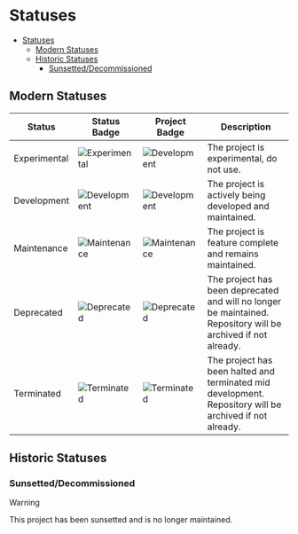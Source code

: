 # Statuses

- [Statuses](#statuses)
  - [Modern Statuses](#modern-statuses)
  - [Historic Statuses](#historic-statuses)
    - [Sunsetted/Decommissioned](#sunsetteddecommissioned)

## Modern Statuses

| Status       | Status Badge                                                                                                    | Project Badge                                                                                     | Description                                                                                                   |
| ------------ | --------------------------------------------------------------------------------------------------------------- | ------------------------------------------------------------------------------------------------- | ------------------------------------------------------------------------------------------------------------- |
| Experimental | ![Experimental](https://img.shields.io/badge/Experimental-8A2BE2?style=for-the-badge&color=ff9500&label=Status) | ![Development](https://img.shields.io/badge/Experimental-8A2BE2?style=for-the-badge&color=ff9500) | The project is experimental, do not use.                                                                      |
| Development  | ![Development](https://img.shields.io/badge/Development-8A2BE2?style=for-the-badge&color=ff9500&label=Status)   | ![Development](https://img.shields.io/badge/Development-8A2BE2?style=for-the-badge&color=ff9500)  | The project is actively being developed and maintained.                                                       |
| Maintenance  | ![Maintenance](https://img.shields.io/badge/Maintenance-8A2BE2?style=for-the-badge&color=19e650&label=Status)   | ![Maintenance](https://img.shields.io/badge/Maintenance-8A2BE2?style=for-the-badge&color=19e650)  | The project is feature complete and remains maintained.                                                       |
| Deprecated   | ![Deprecated](https://img.shields.io/badge/Deprecated-8A2BE2?style=for-the-badge&color=ff0000&label=Status)     | ![Deprecated](https://img.shields.io/badge/Deprecated-8A2BE2?style=for-the-badge&color=ff0000)    | The project has been deprecated and will no longer be maintained. Repository will be archived if not already. |
| Terminated   | ![Terminated](https://img.shields.io/badge/Terminated-8A2BE2?style=for-the-badge&color=ff0000&label=Status)     | ![Terminated](https://img.shields.io/badge/Terminated-8A2BE2?style=for-the-badge&color=ff0000)    | The project has been halted and terminated mid development. Repository will be archived if not already.       |

## Historic Statuses

### Sunsetted/Decommissioned

> [!WARNING]
> This project has been sunsetted and is no longer maintained.
